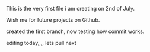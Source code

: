 This is the very first file i am creating on 2nd of July.

Wish me for future projects on Github.

created the first branch, now testing how commit works.

editing today,,,, lets pull next
